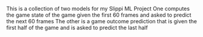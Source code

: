 This is a collection of two models for my Slippi ML Project
One computes the game state of the game given the first 60 frames and asked to predict the next 60 frames
The other is a game outcome prediction that is given the first half of the game and is asked to predict the last half
